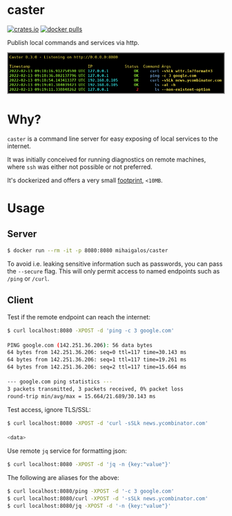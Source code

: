 # caster

[![crates.io](https://img.shields.io/crates/d/caster.svg)](https://crates.io/crates/caster) [![docker pulls](https://img.shields.io/docker/pulls/mihaigalos/caster)](https://hub.docker.com/r/mihaigalos/caster)

Publish local commands and services via http.

![caster](screenshots/caster.png)

# Why?

`caster` is a command line server for easy exposing of local services to the internet.

It was initially conceived for running diagnostics on remote machines, where `ssh` was either not possible or not preferred.

It's dockerized and offers a very small [footprint](https://contains.dev/mihaigalos/caster), `<10MB`.

# Usage

## Server
```bash
$ docker run --rm -it -p 8080:8080 mihaigalos/caster
```
To avoid i.e. leaking sensitive information such as passwords, you can pass the `--secure` flag. This will only permit access to named endpoints such as `/ping` or `/curl`.

## Client

Test if the remote endpoint can reach the internet:
```bash
$ curl localhost:8080 -XPOST -d 'ping -c 3 google.com'

PING google.com (142.251.36.206): 56 data bytes
64 bytes from 142.251.36.206: seq=0 ttl=117 time=30.143 ms
64 bytes from 142.251.36.206: seq=1 ttl=117 time=19.261 ms
64 bytes from 142.251.36.206: seq=2 ttl=117 time=15.664 ms

--- google.com ping statistics ---
3 packets transmitted, 3 packets received, 0% packet loss
round-trip min/avg/max = 15.664/21.689/30.143 ms
```

Test access, ignore TLS/SSL:
```bash
$ curl localhost:8080 -XPOST -d 'curl -sSLk news.ycombinator.com'

<data>
```

Use remote `jq` service for formatting json:
```bash
$ curl localhost:8080 -XPOST -d 'jq -n {key:"value"}'
```

The following are aliases for the above:
```bash
$ curl localhost:8080/ping -XPOST -d '-c 3 google.com'
$ curl localhost:8080/curl -XPOST -d '-sSLk news.ycombinator.com'
$ curl localhost:8080/jq -XPOST -d '-n {key:"value"}'
```
